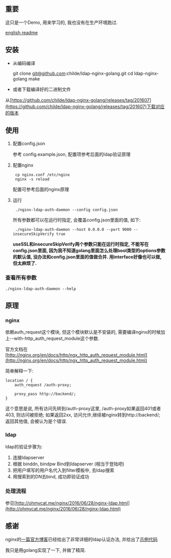 ## 重要

这只是一个Demo, 用来学习的, 我也没有在生产环境跑过.

[english readme](https://github.com/nginxinc/nginx-ldap-auth/blob/master/README.eng.md)

## 安装

- 从编码编译

    git clone git@github.com:childe/ldap-nginx-golang.git
    cd ldap-nginx-golang
    make

- 或者下载编译好的二进制文件

从[https://github.com/childe/ldap-nginx-golang/releases/tag/201607](https://github.com/childe/ldap-nginx-golang/releases/tag/201607)下载对应的版本

## 使用

1. 配置config.json

    参考 config.example.json, 配置项参考后面的ldap验证原理

2. 配置nginx

        cp nginx.conf /etc/nginx
        nginx -s reload

    配置可参考后面的nginx原理

3. 运行

        ./nginx-ldap-auth-daemon --config config.json

    所有参数都可以在运行时指定, 会覆盖config.json里面的值, 如下:

        ./nginx-ldap-auth-daemon --host 0.0.0.0 --port 9000 --insecureSkipVerify true

    **useSSL和insecureSkipVerify两个参数只能在运行时指定, 不能写在config.json里面, 因为我不知道golang里面怎么处理bool类型的options参数的默认值, 没办法和config.json里面的值做合并. 用interface好像也可以做, 但太麻烦了.**

### 查看所有参数
    ./nginx-ldap-auth-daemon --help


## 原理

### nginx

依赖auth_request这个模块, 但这个模块默认是不安装的, 需要编译nginx的时候加上--with-http_auth_request_module这个参数.

官方文档在[http://nginx.org/en/docs/http/ngx_http_auth_request_module.html](http://nginx.org/en/docs/http/ngx_http_auth_request_module.html)

简单解释一下:

    location / {
        auth_request /auth-proxy;

        proxy_pass http://backend/;
    }

这个意思是说, 所有访问先转到/auth-proxy这里, /auth-proxy如果返回401或者403, 则访问被拒绝; 如果返回2xx, 访问允许,继续被nginx转到http://backend/; 返回其他值, 会被认为是个错误.

### ldap

ldap的验证步骤为:

1. 连接ldapserver
2. 根据 binddn, bindpw Bind到ldapserver (相当于登陆吧)
3. 把用户填写的用户名代入到filter模板中, 去ldap搜索
4. 用搜索到的DN去bind, 成功即验证成功


### 处理流程

参见[http://ohmycat.me/nginx/2016/06/28/nginx-ldap.html](http://ohmycat.me/nginx/2016/06/28/nginx-ldap.html)

## 感谢

nginx的[一篇官方博客](https://www.nginx.com/blog/nginx-plus-authenticate-users/)已经给出了非常详细的ldap认证办法, 并给出了[示例代码](https://github.com/nginxinc/nginx-ldap-auth)

我只是用golang实现了一下, 并做了精简.
